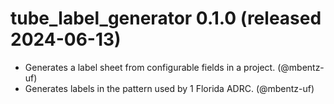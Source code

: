 # tube_label_generator 0.1.0 (released 2024-06-13)
- Generates a label sheet from configurable fields in a project. (@mbentz-uf)
- Generates labels in the pattern used by 1 Florida ADRC. (@mbentz-uf)

